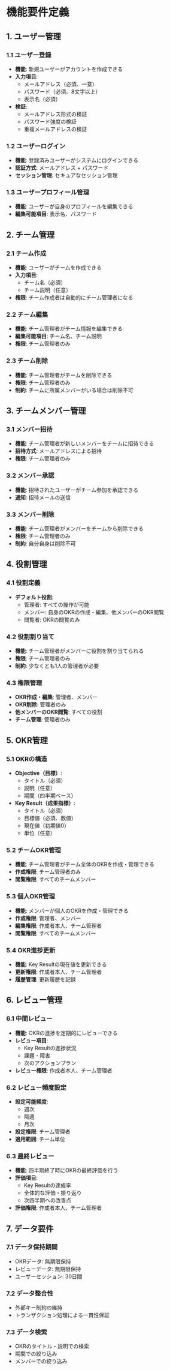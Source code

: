 # 機能要件定義

## 1. ユーザー管理

### 1.1 ユーザー登録

- **機能**: 新規ユーザーがアカウントを作成できる
- **入力項目**:
    - メールアドレス（必須、一意）
    - パスワード（必須、8文字以上）
    - 表示名（必須）
- **検証**:
    - メールアドレス形式の検証
    - パスワード強度の検証
    - 重複メールアドレスの検証

### 1.2 ユーザーログイン

- **機能**: 登録済みユーザーがシステムにログインできる
- **認証方式**: メールアドレス + パスワード
- **セッション管理**: セキュアなセッション管理

### 1.3 ユーザープロフィール管理

- **機能**: ユーザーが自身のプロフィールを編集できる
- **編集可能項目**: 表示名、パスワード

## 2. チーム管理

### 2.1 チーム作成

- **機能**: ユーザーがチームを作成できる
- **入力項目**:
    - チーム名（必須）
    - チーム説明（任意）
- **権限**: チーム作成者は自動的にチーム管理者になる

### 2.2 チーム編集

- **機能**: チーム管理者がチーム情報を編集できる
- **編集可能項目**: チーム名、チーム説明
- **権限**: チーム管理者のみ

### 2.3 チーム削除

- **機能**: チーム管理者がチームを削除できる
- **権限**: チーム管理者のみ
- **制約**: チームに所属メンバーがいる場合は削除不可

## 3. チームメンバー管理

### 3.1 メンバー招待

- **機能**: チーム管理者が新しいメンバーをチームに招待できる
- **招待方式**: メールアドレスによる招待
- **権限**: チーム管理者のみ

### 3.2 メンバー承認

- **機能**: 招待されたユーザーがチーム参加を承認できる
- **通知**: 招待メールの送信

### 3.3 メンバー削除

- **機能**: チーム管理者がメンバーをチームから削除できる
- **権限**: チーム管理者のみ
- **制約**: 自分自身は削除不可

## 4. 役割管理

### 4.1 役割定義

- **デフォルト役割**:
    - 管理者: すべての操作が可能
    - メンバー: 自身のOKRの作成・編集、他メンバーのOKR閲覧
    - 閲覧者: OKRの閲覧のみ

### 4.2 役割割り当て

- **機能**: チーム管理者がメンバーに役割を割り当てられる
- **権限**: チーム管理者のみ
- **制約**: 少なくとも1人の管理者が必要

### 4.3 権限管理

- **OKR作成・編集**: 管理者、メンバー
- **OKR削除**: 管理者のみ
- **他メンバーのOKR閲覧**: すべての役割
- **チーム管理**: 管理者のみ

## 5. OKR管理

### 5.1 OKRの構造

- **Objective（目標）**:
    - タイトル（必須）
    - 説明（任意）
    - 期間（四半期ベース）
- **Key Result（成果指標）**:
    - タイトル（必須）
    - 目標値（必須、数値）
    - 現在値（初期値0）
    - 単位（任意）

### 5.2 チームOKR管理

- **機能**: チーム管理者がチーム全体のOKRを作成・管理できる
- **作成権限**: チーム管理者のみ
- **閲覧権限**: すべてのチームメンバー

### 5.3 個人OKR管理

- **機能**: メンバーが個人のOKRを作成・管理できる
- **作成権限**: 管理者、メンバー
- **編集権限**: 作成者本人、チーム管理者
- **閲覧権限**: すべてのチームメンバー

### 5.4 OKR進捗更新

- **機能**: Key Resultの現在値を更新できる
- **更新権限**: 作成者本人、チーム管理者
- **履歴管理**: 更新履歴を記録

## 6. レビュー管理

### 6.1 中間レビュー

- **機能**: OKRの進捗を定期的にレビューできる
- **レビュー項目**:
    - Key Resultの進捗状況
    - 課題・障害
    - 次のアクションプラン
- **レビュー権限**: 作成者本人、チーム管理者

### 6.2 レビュー頻度設定

- **設定可能頻度**:
    - 週次
    - 隔週
    - 月次
- **設定権限**: チーム管理者
- **適用範囲**: チーム単位

### 6.3 最終レビュー

- **機能**: 四半期終了時にOKRの最終評価を行う
- **評価項目**:
    - Key Resultの達成率
    - 全体的な評価・振り返り
    - 次四半期への改善点
- **評価権限**: 作成者本人、チーム管理者

## 7. データ要件

### 7.1 データ保持期間

- OKRデータ: 無期限保持
- レビューデータ: 無期限保持
- ユーザーセッション: 30日間

### 7.2 データ整合性

- 外部キー制約の維持
- トランザクション処理による一貫性保証

### 7.3 データ検索

- OKRのタイトル・説明での検索
- 期間での絞り込み
- メンバーでの絞り込み
